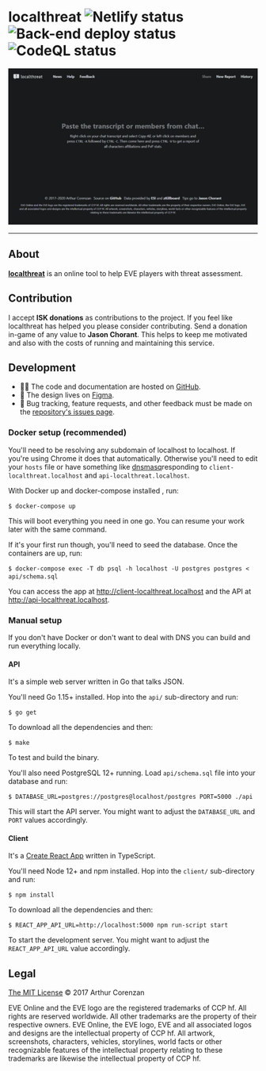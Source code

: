 # localthreat ![Netlify status](https://img.shields.io/netlify/f8fbdc5c-e10c-4a4d-bd13-47d261566f08?label=client&style=flat-square) ![Back-end deploy status](https://img.shields.io/github/workflow/status/haggen/localthreat/Back-end%20deploy?label=api&style=flat-square) ![CodeQL status](https://img.shields.io/github/workflow/status/haggen/localthreat/CodeQL?label=codeql&style=flat-square)

[![localthreat.xyz](screenshot.png)](https://localthreat.xyz)

---

## About

**[localthreat](https://localthreat.xyz/)** is an online tool to help EVE players with threat assessment.

## Contribution

I accept **ISK donations** as contributions to the project. If you feel like localthreat has helped you please consider contributing. Send a donation in-game of any value to **Jason Chorant**. This helps to keep me motivated and also with the costs of running and maintaining this service.

## Development

- 👨‍💻 The code and documentation are hosted on [GitHub](https://github.com/haggen/localthreat).
- 🎨 The design lives on [Figma](https://www.figma.com/file/BPH2xeVvbBDAnWpjMI58GpnW/localthreat.next?node-id=0%3A1).
- 🐛 Bug tracking, feature requests, and other feedback must be made on the [repository's issues page](https://github.com/haggen/localthreat/issues/new/choose).

### Docker setup (recommended)

You'll need to be resolving any subdomain of localhost to localhost. If you're using Chrome it does that automatically. Otherwise you'll need to edit your `hosts` file or have something like [dnsmasq](http://www.thekelleys.org.uk/dnsmasq/doc.html)responding to `client-localthreat.localhost` and `api-localthreat.localhost`.

With Docker up and docker-compose installed , run:

```shell
$ docker-compose up
```

This will boot everything you need in one go. You can resume your work later with the same command.

If it's your first run though, you'll need to seed the database. Once the containers are up, run:

```shell
$ docker-compose exec -T db psql -h localhost -U postgres postgres < api/schema.sql
```

You can access the app at http://client-localthreat.localhost and the API at http://api-localthreat.localhost.

### Manual setup

If you don't have Docker or don't want to deal with DNS you can build and run everything locally.

#### API

It's a simple web server written in Go that talks JSON.

You'll need Go 1.15+ installed. Hop into the `api/` sub-directory and run:

```shell
$ go get
```

To download all the dependencies and then:

```shell
$ make
```

To test and build the binary.

You'll also need PostgreSQL 12+ running. Load `api/schema.sql` file into your database and run:

```shell
$ DATABASE_URL=postgres://postgres@localhost/postgres PORT=5000 ./api
```

This will start the API server. You might want to adjust the `DATABASE_URL` and `PORT` values accordingly.

#### Client

It's a [Create React App](https://create-react-app.dev/) written in TypeScript.

You'll need Node 12+ and npm installed. Hop into the `client/` sub-directory and run:

```shell
$ npm install
```

To download all the dependencies and then:

```shell
$ REACT_APP_API_URL=http://localhost:5000 npm run-script start
```

To start the development server. You might want to adjust the `REACT_APP_API_URL` value accordingly.

## Legal

[The MIT License](LICENSE) © 2017 Arthur Corenzan

EVE Online and the EVE logo are the registered trademarks of CCP hf. All rights are reserved worldwide. All other trademarks are the property of their respective owners. EVE Online, the EVE logo, EVE and all associated logos and designs are the intellectual property of CCP hf. All artwork, screenshots, characters, vehicles, storylines, world facts or other recognizable features of the intellectual property relating to these trademarks are likewise the intellectual property of CCP hf.
